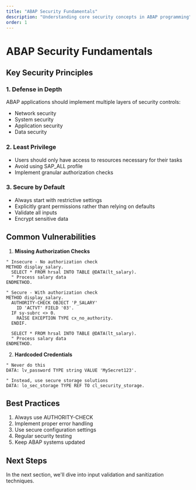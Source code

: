 ```yaml
---
title: "ABAP Security Fundamentals"
description: "Understanding core security concepts in ABAP programming"
order: 1
---
```


# ABAP Security Fundamentals

## Key Security Principles

### 1. Defense in Depth
ABAP applications should implement multiple layers of security controls:
- Network security
- System security
- Application security
- Data security

### 2. Least Privilege
- Users should only have access to resources necessary for their tasks
- Avoid using SAP_ALL profile
- Implement granular authorization checks

### 3. Secure by Default
- Always start with restrictive settings
- Explicitly grant permissions rather than relying on defaults
- Validate all inputs
- Encrypt sensitive data

## Common Vulnerabilities

1. **Missing Authorization Checks**
```abap
" Insecure - No authorization check
METHOD display_salary.
  SELECT * FROM hrsal INTO TABLE @DATA(lt_salary).
  " Process salary data
ENDMETHOD.

" Secure - With authorization check
METHOD display_salary.
  AUTHORITY-CHECK OBJECT 'P_SALARY'
    ID 'ACTVT' FIELD '03'.
  IF sy-subrc <> 0.
    RAISE EXCEPTION TYPE cx_no_authority.
  ENDIF.
  
  SELECT * FROM hrsal INTO TABLE @DATA(lt_salary).
  " Process salary data
ENDMETHOD.
```

2. **Hardcoded Credentials**
```abap
" Never do this
DATA: lv_password TYPE string VALUE 'MySecret123'.

" Instead, use secure storage solutions
DATA: lo_sec_storage TYPE REF TO cl_security_storage.
```

## Best Practices

1. Always use AUTHORITY-CHECK
2. Implement proper error handling
3. Use secure configuration settings
4. Regular security testing
5. Keep ABAP systems updated

## Next Steps

In the next section, we'll dive into input validation and sanitization techniques.